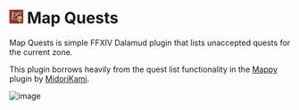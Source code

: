 # <img src="MapQuests/Icon.png" width="25" /> Map Quests

Map Quests is simple FFXIV Dalamud plugin that lists unaccepted quests for the current zone.

This plugin borrows heavily from the quest list functionality in the [Mappy](https://github.com/MidoriKami/Mappy) plugin by [MidoriKami](https://github.com/MidoriKami).

![image](https://github.com/user-attachments/assets/019bcf71-6f97-46d5-b92a-6c08a22c9057)
